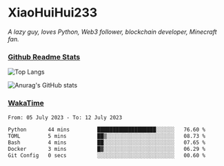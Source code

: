 # XiaoHuiHui233

*A lazy guy, loves Python, Web3 follower, blockchain developer, Minecraft fan.*

### [Github Readme Stats](https://github.com/anuraghazra/github-readme-stats)

![Top Langs](https://github-readme-stats.vercel.app/api/top-langs/?username=XiaoHuiHui233&layout=compact&theme=github_dark)

![Anurag's GitHub stats](https://github-readme-stats.vercel.app/api?username=XiaoHuiHui233&show_icons=true&theme=github_dark)

### [WakaTime](https://wakatime.com)

<!--START_SECTION:waka-->

```txt
From: 05 July 2023 - To: 12 July 2023

Python       44 mins         ███████████████████░░░░░░   76.60 %
TOML         5 mins          ██▒░░░░░░░░░░░░░░░░░░░░░░   08.73 %
Bash         4 mins          ██░░░░░░░░░░░░░░░░░░░░░░░   07.65 %
Docker       3 mins          █▓░░░░░░░░░░░░░░░░░░░░░░░   06.29 %
Git Config   0 secs          ░░░░░░░░░░░░░░░░░░░░░░░░░   00.60 %
```

<!--END_SECTION:waka-->
